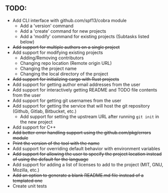 
## TODO:
   - Add CLI interface with github.com/spf13/cobra module
      - Add a 'version' command
      - Add a 'create' command for new projects
      - Add a 'modify' command for existing projects (Subtasks listed below)
   - ~~Add support for multiple authors on a single project~~
   - Add support for modifying existing projects
      - Adding/Removing contributors
      - Changing repo location (Remote origin URL)
      - Changing the project name
      - Changing the local directory of the project
   - ~~Add support for initializing cargo with Rust projects~~
   - Add support for getting author email addresses from the user
   - Add support for interactively getting README and TODO file contents from the user
   - Add support for getting git usernames from the user
   - Add support for getting the service that will host the git repository (Github, Gitlab, Bitbucket, etc.)
      - Add support for setting the upstream URL after running `git init` in the new project
   - Add support for C++
   - ~~Add better error handling support using the github.com/pkg/errors module~~
   - ~~Print the version of the tool with the name~~
   - Add support for overriding default behavior with environment variables
   - ~~Add support for allowing the user to specify the project location instead of using the default for the language~~
   - Add support for adding a list of licenses to add to the project (MIT, GNU, Mozilla, etc.)
   - ~~Add an option to generate a blank README.md file instead of a templated one~~
   - Create unit tests
